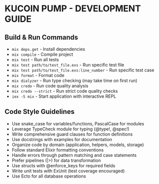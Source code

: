 # KUCOIN PUMP - DEVELOPMENT GUIDE

## Build & Run Commands
- `mix deps.get` - Install dependencies
- `mix compile` - Compile project
- `mix test` - Run all tests
- `mix test path/to/test_file.exs` - Run specific test file
- `mix test path/to/test_file.exs:line_number` - Run specific test case
- `mix format` - Format code
- `mix dialyzer` - Run type checking (may take time on first run)
- `mix credo` - Run code quality analysis
- `mix credo --strict` - Run strict code quality checks
- `iex -S mix` - Start application with interactive REPL

## Code Style Guidelines
- Use snake_case for variables/functions, PascalCase for modules
- Leverage TypeCheck module for typing (@type!, @spec!)
- Write comprehensive guard clauses for function definitions
- Use docstrings with examples for documentation
- Organize code by domain (application, helpers, models, storage)
- Follow standard Elixir formatting conventions
- Handle errors through pattern matching and case statements
- Prefer pipelines (|>) for data transformation
- Use structs with @enforce_keys for required fields
- Write unit tests with ExUnit (test coverage encouraged)
- Use Ecto for all database operations
